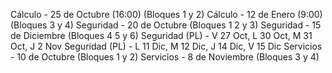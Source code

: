 Cálculo - 25 de Octubre (16:00) (Bloques 1 y 2)
Cálculo - 12 de Enero (9:00) (Bloques 3 y 4)
Seguridad - 20 de Octubre (Bloques 1 2 y 3)
Seguridad - 15 de Diciembre (Bloques 4 5 y 6)
Seguridad (PL) - V 27 Oct, L 30 Oct, M 31 Oct, J 2 Nov
Seguridad (PL) - L 11 Dic, M 12 Dic, J 14 Dic, V 15 Dic
Servicios - 10 de Octubre (Bloques 1 y 2)
Servicios - 8 de Noviembre (Bloques 3 y 4)
